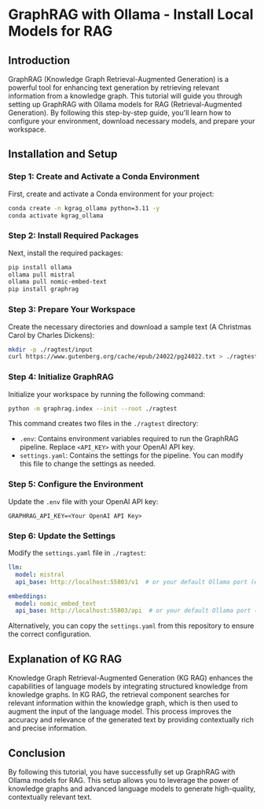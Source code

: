 # GraphRAG with Ollama - Install Local Models for RAG

## Introduction

GraphRAG (Knowledge Graph Retrieval-Augmented Generation) is a powerful tool for enhancing text generation by retrieving relevant information from a knowledge graph. This tutorial will guide you through setting up GraphRAG with Ollama models for RAG (Retrieval-Augmented Generation). By following this step-by-step guide, you'll learn how to configure your environment, download necessary models, and prepare your workspace.

## Installation and Setup

### Step 1: Create and Activate a Conda Environment

First, create and activate a Conda environment for your project:

```bash
conda create -n kgrag_ollama python=3.11 -y
conda activate kgrag_ollama
```

### Step 2: Install Required Packages

Next, install the required packages:

```bash
pip install ollama
ollama pull mistral
ollama pull nomic-embed-text
pip install graphrag
```

### Step 3: Prepare Your Workspace

Create the necessary directories and download a sample text (A Christmas Carol by Charles Dickens):

```bash
mkdir -p ./ragtest/input
curl https://www.gutenberg.org/cache/epub/24022/pg24022.txt > ./ragtest/input/book.txt
```

### Step 4: Initialize GraphRAG

Initialize your workspace by running the following command:

```bash
python -m graphrag.index --init --root ./ragtest
```

This command creates two files in the `./ragtest` directory:

- `.env`: Contains environment variables required to run the GraphRAG pipeline. Replace `<API_KEY>` with your OpenAI API key.
- `settings.yaml`: Contains the settings for the pipeline. You can modify this file to change the settings as needed.

### Step 5: Configure the Environment

Update the `.env` file with your OpenAI API key:

```plaintext
GRAPHRAG_API_KEY=<Your OpenAI API Key>
```

### Step 6: Update the Settings

Modify the `settings.yaml` file in `./ragtest`:

```yaml
llm:
  model: mistral
  api_base: http://localhost:55803/v1  # or your default Ollama port (e.g., 11434)

embeddings:
  model: nomic_embed_text
  api_base: http://localhost:55803/api  # or your default Ollama port (e.g., 11434/api)
```

Alternatively, you can copy the `settings.yaml` from this repository to ensure the correct configuration.

## Explanation of KG RAG

Knowledge Graph Retrieval-Augmented Generation (KG RAG) enhances the capabilities of language models by integrating structured knowledge from knowledge graphs. In KG RAG, the retrieval component searches for relevant information within the knowledge graph, which is then used to augment the input of the language model. This process improves the accuracy and relevance of the generated text by providing contextually rich and precise information.

## Conclusion

By following this tutorial, you have successfully set up GraphRAG with Ollama models for RAG. This setup allows you to leverage the power of knowledge graphs and advanced language models to generate high-quality, contextually relevant text.
